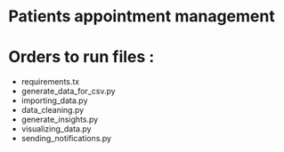 # Patients appointment management

# Orders to run files :
- requirements.tx
- generate_data_for_csv.py
- importing_data.py
- data_cleaning.py
- generate_insights.py
- visualizing_data.py
- sending_notifications.py

